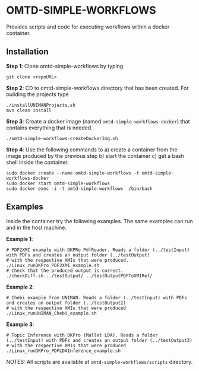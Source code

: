 # OMTD-SIMPLE-WORKFLOWS #

Provides scripts and code for executing workflows within a docker container. 

## Installation ##


   
**Step 1**: Clone omtd-simple-workflows by typing
  
```
git clone <repoURL>
```


**Step 2**: CD to omtd-simple-workflows directory that has been created. For building the projects type

```
./installUNIMANProjects.sh
mvn clean install 
```

**Step 3**: Create a docker image (named `omtd-simple-workflows-docker`) that contains everything that is needed.

```
./omtd-simple-workflows-createDockerImg.sh 
```

**Step 4**: Use the following commands to  a) create a container from the image produced by the previous step b) start the container c) get a bash shell inside the container.

```
sudo docker create --name omtd-simple-workflows -t omtd-simple-workflows-docker
sudo docker start omtd-simple-workflows
sudo docker exec -i -t omtd-simple-workflows  /bin/bash
```

## Examples ##

Inside the container try the following examples. The same examples can run and in the host machine. 

**Example 1**:

```
# PDF2XMI example with DKPRo PdfReader. Reads a folder (../testInput) with PDFs and creates an output folder (../testOutput) 
# with the respective XMIs that were produced.
./Linux_runDKPro_PDF2XMI_example.sh
# Check that the produced output is correct.
./checkDiff.sh ../testOutput/ ../testOutputPDFToXMIRef/
```
**Example 2**:

```
# Chebi example from UNIMAN. Reads a folder (../testInput) with PDFs and creates an output folder (../testOutput2) 
# with the respective XMIs that were produced
./Linux_runUNIMAN_Chebi_example.sh
```

**Example 3**:

```
# Topic Inference with DKPro (Mallet LDA). Reads a folder (../testInput) with PDFs and creates an output folder (../testOutput3) 
# with the respective XMIs that were produced
./Linux_runDKPro_PDFLDAInference_example.sh
```

NOTES: All scripts are available at `omtd-simple-workflows/scripts` directory.

 